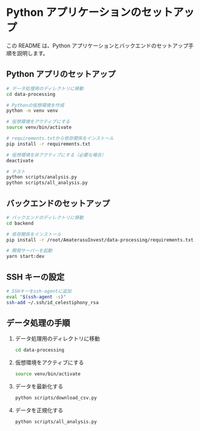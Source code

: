 # Python アプリケーションのセットアップ

この README は、Python アプリケーションとバックエンドのセットアップ手順を説明します。

## Python アプリのセットアップ

```bash
# データ処理用のディレクトリに移動
cd data-processing

# Pythonの仮想環境を作成
python -m venv venv

# 仮想環境をアクティブにする
source venv/bin/activate

# requirements.txtから依存関係をインストール
pip install -r requirements.txt

# 仮想環境を非アクティブにする（必要な場合）
deactivate

# テスト
python scripts/analysis.py
python scripts/all_analysis.py
```

## バックエンドのセットアップ

```bash
# バックエンドのディレクトリに移動
cd backend

# 依存関係をインストール
pip install -r /root/AmaterasuInvest/data-processing/requirements.txt

# 開発サーバーを起動
yarn start:dev
```

## SSH キーの設定

```bash
# SSHキーをssh-agentに追加
eval "$(ssh-agent -s)"
ssh-add ~/.ssh/id_celestiphony_rsa
```

## データ処理の手順

1. データ処理用のディレクトリに移動

   ```bash
   cd data-processing
   ```

1. 仮想環境をアクティブにする

   ```bash
   source venv/bin/activate
   ```

1. データを最新化する

   ```bash
   python scripts/download_csv.py
   ```

1. データを正規化する

   ```bash
   python scripts/all_analysis.py
   ```
